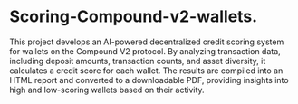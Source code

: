 # Scoring-Compound-v2-wallets.
This project develops an AI-powered decentralized credit scoring system for wallets on the Compound V2 protocol. By analyzing transaction data, including deposit amounts, transaction counts, and asset diversity, it calculates a credit score for each wallet. The results are compiled into an HTML report and converted to a downloadable PDF, providing insights into high and low-scoring wallets based on their activity.
